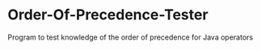 # Order-Of-Precedence-Tester
Program to test knowledge of the order of precedence for Java operators
